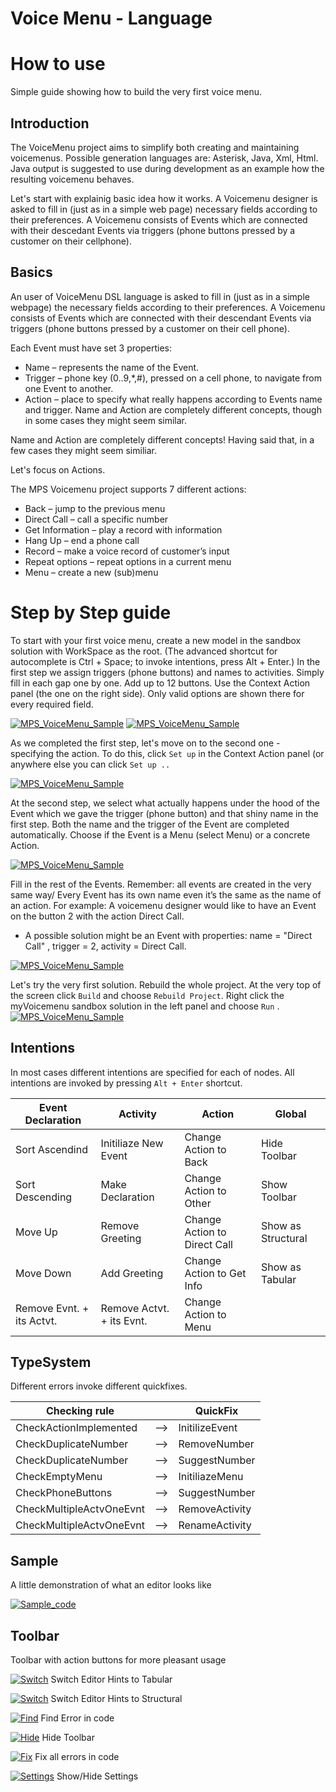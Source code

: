 Voice Menu - Language
=======================



How to use
==========
Simple guide showing how to build the very first voice menu.

Introduction
------------
The VoiceMenu project aims to simplify both creating and maintaining voicemenus. Possible generation languages are: Asterisk, Java, Xml, Html. Java output is suggested to use during development as an example how the resulting voicemenu behaves.

Let's start with explainig basic idea how it works. 
A Voicemenu designer is asked to fill in (just as in a simple web page) necessary fields according to their preferences.
A Voicemenu consists of Events which are connected with their descedant Events via triggers (phone buttons pressed by a customer on their cellphone).

Basics
------
An user of VoiceMenu DSL language is asked to fill in (just as in a simple webpage) the necessary fields according to their preferences. A Voicemenu consists of Events which are connected with their descendant Events via triggers (phone buttons pressed by a customer on their cell phone).

Each Event must have set 3 properties:

* Name – represents the name of the Event.
* Trigger – phone key (0..9,*,#), pressed on a cell phone, to navigate from one Event to another.
* Action – place to specify what really happens according to Events name and trigger. Name and Action are completely different concepts, though in some cases they might seem similar.


Name and Action are completely different concepts! Having said that, in a few cases they might seem similiar.

Let's focus on Actions.

The MPS Voicemenu project supports 7 different actions:
* Back – jump to the previous menu
* Direct Call – call a specific number
* Get Information – play a record with information
* Hang Up – end a phone call
* Record – make a voice record of customer’s input
* Repeat options – repeat options in a current menu
* Menu – create a new (sub)menu


Step by Step guide
==================
To start with your first voice menu, create a new model in the sandbox solution with WorkSpace as the root. (The  advanced shortcut for autocomplete is Ctrl + Space; to invoke intentions, press Alt + Enter.)
In the first step we assign triggers (phone buttons) and names to activities. Simply fill in each gap one by one. Add up to 12 buttons. Use the Context Action panel (the one on the right side). Only valid options are shown there for every required field.

[![MPS_VoiceMenu_Sample](../../extras/pic1.png)](https://www.jetbrains.com/mps/)
[![MPS_VoiceMenu_Sample](../../extras/pic2.png)](https://www.jetbrains.com/mps/)

As we completed the first step, let's move on to the second one - specifying the action. To do this, click `Set up` in the Context Action panel (or anywhere else you can click  `Set up ..` 


[![MPS_VoiceMenu_Sample](../../extras/pic3.png)](https://www.jetbrains.com/mps/)

At the second step, we select what actually happens under the hood of the Event which we gave the trigger (phone button) and that shiny name in the first step. Both the name and the trigger of the Event are completed automatically. Choose if the Event is a Menu (select Menu) or a concrete Action.
 
[![MPS_VoiceMenu_Sample](../../extras/pic4.png)](https://www.jetbrains.com/mps/)

Fill in the rest of the Events. Remember: all events are created in the very same way/ Every Event has its own name even it’s the same as the name of an action. For example: A voicemenu designer would like to have an Event on the button 2 with the action Direct Call.
* A possible solution might be an Event with properties: name = "Direct Call" , trigger = 2, activity = Direct Call.
 

[![MPS_VoiceMenu_Sample](../../extras/pic5.png)](https://www.jetbrains.com/mps/)

Let's try the very first solution. Rebuild the whole project. At the very top of the screen click `Build` and choose `Rebuild Project`. Right click the myVoicemenu sandbox solution in the left panel and choose `Run` .
[![MPS_VoiceMenu_Sample](../../extras/pic6.png)](https://www.jetbrains.com/mps/)



Intentions
----------


In most cases different intentions are specified for each of nodes.
All intentions are invoked by pressing `Alt + Enter` shortcut.

|Event Declaration|Activity|Action|Global|
|-----------------|--------|------|------|
|Sort Ascendind|Initiliaze New Event|Change Action to Back|Hide Toolbar|
|Sort Descending|Make Declaration|Change Action to Other|Show Toolbar|
|Move Up|Remove Greeting|Change Action to Direct Call|Show as Structural|
|Move Down|Add Greeting|Change Action to Get Info|Show as Tabular|
|Remove Evnt. + its Actvt.|Remove Actvt. + its Evnt.|Change Action to Menu|||

TypeSystem
----------
Different errors invoke different quickfixes.

|Checking rule| |QuickFix|
|-------------|-|--------|
|CheckActionImplemented|-->|InitilizeEvent|
|CheckDuplicateNumber|-->|RemoveNumber|
|CheckDuplicateNumber|-->|SuggestNumber|
|CheckEmptyMenu|-->|InitiliazeMenu|
|CheckPhoneButtons|-->|SuggestNumber|
|CheckMultipleActvOneEvnt|-->|RemoveActivity|
|CheckMultipleActvOneEvnt|-->|RenameActivity|



Sample
------

A little demonstration of what an editor looks like

[![Sample_code](../../extras/Sample_Menu.png)](https://github.com/vaclav/voicemenu/blob/master/extras/Sample_Menu.png)

Toolbar
-------

Toolbar with action buttons for more pleasant usage



[![Switch](../../languages/jetbrains.mps.samples.VoiceMenu/src/icons8-Table-24.png)](https://github.com/vaclav/voicemenu/blob/master/languages/jetbrains.mps.samples.VoiceMenu/src/icons8-Table-24.png)     Switch Editor Hints to Tabular

[![Switch](../../languages/jetbrains.mps.samples.VoiceMenu/src/icons8-List-24.png)](https://github.com/vaclav/voicemenu/blob/master/languages/jetbrains.mps.samples.VoiceMenu/src/icons8-List-24.png)     Switch Editor Hints to Structural

[![Find](../../languages/jetbrains.mps.samples.VoiceMenu/src/icons8-Search-24.png)](https://github.com/vaclav/voicemenu/blob/master/languages/jetbrains.mps.samples.VoiceMenu/src/icons8-Search-24.png)     Find Error in code

[![Hide](../../languages/jetbrains.mps.samples.VoiceMenu/src/icons8-Hide-24.png)](https://github.com/vaclav/voicemenu/blob/master/languages/jetbrains.mps.samples.VoiceMenu/src/icons8-Hide-24.png)     Hide Toolbar

[![Fix](../../languages/jetbrains.mps.samples.VoiceMenu/src/AllCheck.png)](https://github.com/vaclav/voicemenu/blob/master/languages/jetbrains.mps.samples.VoiceMenu/src/AllCheck.png)     Fix all errors in code

[![Settings](../../languages/jetbrains.mps.samples.VoiceMenu/src/default_settings.png)](https://github.com/vaclav/voicemenu/blob/master/languages/jetbrains.mps.samples.VoiceMenu/src/default_settings.png)         Show/Hide Settings

